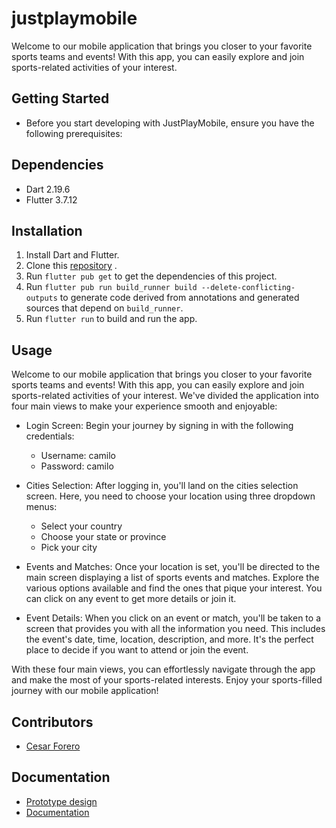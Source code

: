 # justplaymobile

Welcome to our mobile application that brings you closer to your favorite sports teams and events!
With this app, you can easily explore and join sports-related activities of your interest.

## Getting Started
- Before you start developing with JustPlayMobile, ensure you have the following prerequisites:

## Dependencies

* Dart 2.19.6
* Flutter 3.7.12

## Installation

1. Install Dart and Flutter.
2. Clone this [repository](https://github.com/cafoga98/justplaymobile.git) .
3. Run `flutter pub get` to get the dependencies of this project.
4. Run `flutter pub run build_runner build --delete-conflicting-outputs` to generate code derived from annotations and generated sources that depend on `build_runner`.
5. Run `flutter run` to build and run the app.

## Usage
Welcome to our mobile application that brings you closer to your favorite sports teams and events! With this app, you can easily explore and join sports-related activities of your interest. We've divided the application into four main views to make your experience smooth and enjoyable:

- Login Screen: Begin your journey by signing in with the following credentials:

  - Username: camilo
  - Password: camilo

- Cities Selection: After logging in, you'll land on the cities selection screen. Here, you need to choose your location using three dropdown menus:

  - Select your country
  - Choose your state or province
  - Pick your city

- Events and Matches: Once your location is set, you'll be directed to the main screen displaying a list of sports events and matches. Explore the various options available and find the ones that pique your interest. You can click on any event to get more details or join it.

- Event Details: When you click on an event or match, you'll be taken to a screen that provides you with all the information you need. This includes the event's date, time, location, description, and more. It's the perfect place to decide if you want to attend or join the event.

With these four main views, you can effortlessly navigate through the app and make the most of your sports-related interests. Enjoy your sports-filled journey with our mobile application!

## Contributors

* [Cesar Forero](https://github.com/cafoga98)

## Documentation
* [Prototype design](https://github.com/cafoga98/justplaymobile/blob/main/documentation/WireGen%20-%20AI%20GPT%20wireframe%20generation%20(Community).pdf)
* [Documentation](https://github.com/cafoga98/justplaymobile/blob/main/README.md)